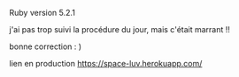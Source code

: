 
Ruby version 5.2.1

j'ai pas trop suivi la procédure du jour, mais c'était marrant !!


bonne correction : )

lien en production https://space-luv.herokuapp.com/

